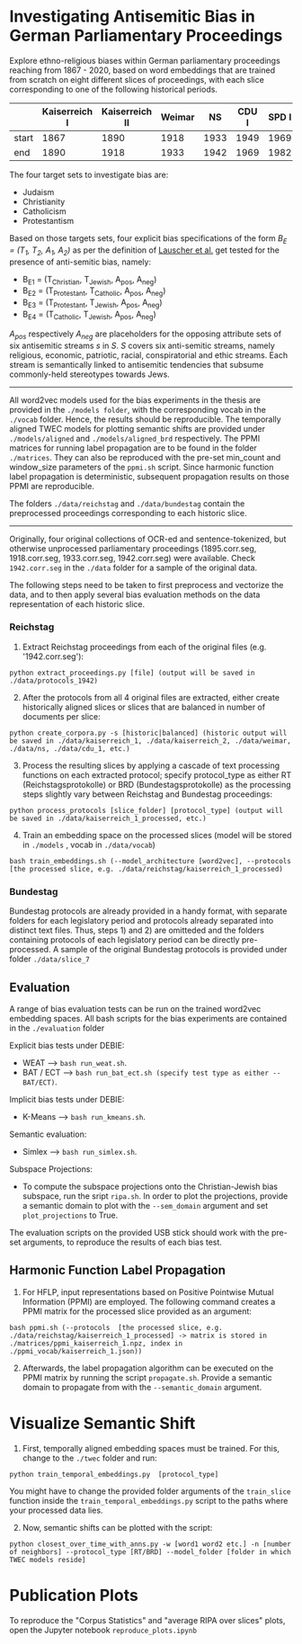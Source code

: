 # Investigating Antisemitic Bias in German Parliamentary Proceedings
Explore ethno-religious biases within German parliamentary proceedings reaching from 1867 - 2020, based on word embeddings that are trained from scratch on eight different slices of proceedings, with each slice corresponding to one of the following historical periods.

|       | Kaiserreich I | Kaiserreich II | Weimar | NS   | CDU I  | SPD I  | CDU II | SPD II | CDU III |
|-------|---------------|----------------|--------|------|--------|--------|--------|--------|---------|
| start | 1867          | 1890           | 1918   | 1933 | 1949   | 1969   | 1982   | 1998   | 2005    |
| end   | 1890          | 1918           | 1933   | 1942 | 1969   | 1982   | 1998   | 2005   | 2020    |

The four target sets to investigate bias are:
* Judaism
* Christianity
* Catholicism
* Protestantism

Based on those targets sets, four explicit bias specifications of the form *B<sub>E</sub> = (T<sub>1</sub>, T<sub>2</sub>, A<sub>1</sub>, A<sub>2</sub>)* as per the definition of [Lauscher et al.](https://arxiv.org/pdf/1909.06092.pdf) get tested for the presence of anti-semitic bias, namely:

* B<sub>E1</sub> = (T<sub>Christian</sub>, T<sub>Jewish</sub>, A<sub>pos</sub>, A<sub>neg</sub>)
* B<sub>E2</sub> = (T<sub>Protestant</sub>, T<sub>Catholic</sub>, A<sub>pos</sub>, A<sub>neg</sub>)
* B<sub>E3</sub> = (T<sub>Protestant</sub>, T<sub>Jewish</sub>, A<sub>pos</sub>, A<sub>neg</sub>)
* B<sub>E4</sub> = (T<sub>Catholic</sub>, T<sub>Jewish</sub>, A<sub>pos</sub>, A<sub>neg</sub>)

*A<sub>pos</sub>* respectively *A<sub>neg</sub>* are placeholders for the opposing attribute sets of six antisemitic streams *s* in *S*. *S* covers six anti-semitic streams, namely religious, economic, patriotic, racial, conspiratorial and ethic streams. Each stream is semantically linked to antisemitic tendencies that subsume commonly-held stereotypes towards Jews.

-----------
All word2vec models used for the bias experiments in the thesis are provided in the ```./models folder```, with the corresponding vocab in the ```./vocab``` folder. Hence, the results should be reproducible. The temporally aligned TWEC models for plotting semantic shifts are provided under ```./models/aligned``` and ```./models/aligned_brd``` respectively. The PPMI matrices for running label propagation are to be found in the folder ```./matrices```. They can also be reproduced with the pre-set min_count and window_size parameters of the ```ppmi.sh``` script. Since harmonic function label propagation is deterministic, subsequent propagation results on those PPMI are reproducible.

The folders ```./data/reichstag``` and ```./data/bundestag``` contain the preprocessed proceedings corresponding to each historic slice.

-----------
Originally, four original collections of OCR-ed and sentence-tokenized, but otherwise unprocessed parliamentary proceedings (1895.corr.seg, 1918.corr.seg, 1933.corr.seg, 1942.corr.seg) were available. Check ```1942.corr.seg``` in the ```./data``` folder for a sample of the original data.

The following steps need to be taken to first preprocess and vectorize the data, and to then apply several bias evaluation methods on the data representation of each historic slice.

### Reichstag
1) Extract Reichstag proceedings from each of the original files (e.g. '1942.corr.seg'):
```
python extract_proceedings.py [file] (output will be saved in ./data/protocols_1942)
```
2) After the protocols from all 4 original files are extracted, either create historically aligned slices or slices that are balanced in number of documents per slice:
```
python create_corpora.py -s [historic|balanced] (historic output will be saved in ./data/kaiserreich_1, ./data/kaiserreich_2, ./data/weimar, ./data/ns, ./data/cdu_1, etc.)
```
3) Process the resulting slices by applying a cascade of text processing functions on each extracted protocol; specify protocol_type as either RT (Reichstagsprotokolle) or BRD (Bundestagsprotokolle) as the processing steps slightly vary between Reichstag and Bundestag proceedings:
```
python process_protocols [slice_folder] [protocol_type] (output will be saved in ./data/kaiserreich_1_processed, etc.)
```
4) Train an embedding space on the processed slices (model will be stored in ```./models``` , vocab in ```./data/vocab```)
```
bash train_embeddings.sh (--model_architecture [word2vec], --protocols [the processed slice, e.g. ./data/reichstag/kaiserreich_1_processed)
```

### Bundestag
Bundestag protocols are already provided in a handy format, with separate folders for each legislatory period and protocols already separated into distinct text files.
Thus, steps 1) and 2) are omitteded and the folders containing protocols of each legislatory period can be directly pre-processed. A sample of the original Bundestag protocols is provided under folder ```./data/slice_7```

## Evaluation
A range of bias evaluation tests can be run on the trained word2vec embedding spaces. All bash scripts for the bias experiments are contained in the ```./evaluation``` folder

Explicit bias tests under DEBIE:

* WEAT --> ```bash run_weat.sh```.
* BAT / ECT --> ```bash run_bat_ect.sh (specify test type as either --BAT/ECT)```.

Implicit bias tests under DEBIE:

* K-Means --> ```bash run_kmeans.sh```.

Semantic evaluation:
* Simlex --> ```bash run_simlex.sh```.

Subspace Projections:
* To compute the subspace projections onto the Christian-Jewish bias subspace, run the sript ```ripa.sh```. In order to plot the projections, provide a semantic domain to plot with the ```--sem_domain``` argument and set ```plot_projections``` to True.

The evaluation scripts on the provided USB stick should work with the pre-set arguments, to reproduce the results of each bias test.

## Harmonic Function Label Propagation

1) For HFLP, input representations based on Positive Pointwise Mutual Information (PPMI) are employed. The following command creates a PPMI matrix for the processed slice provided as an argument:
```
bash ppmi.sh (--protocols  [the processed slice, e.g. ./data/reichstag/kaiserreich_1_processed] -> matrix is stored in ./matrices/ppmi_kaiserreich_1.npz, index in ./ppmi_vocab/kaiserreich_1.json))
```

2) Afterwards, the label propagation algorithm can be executed on the PPMI matrix by running the script ```propagate.sh```. Provide a semantic domain to propagate from with the ```--semantic_domain``` argument.

# Visualize Semantic Shift

1) First, temporally aligned embedding spaces must be trained. For this, change to the ```./twec``` folder and run:

```
python train_temporal_embeddings.py  [protocol_type]
```
You might have to change the provided folder arguments of the ```train_slice``` function inside the ```train_temporal_embeddings.py``` script to the paths where your processed data lies.

2) Now, semantic shifts can be plotted with the script:
```
python closest_over_time_with_anns.py -w [word1 word2 etc.] -n [number of neighbors] --protocol_type [RT/BRD] --model_folder [folder in which TWEC models reside]
```

# Publication Plots

To reproduce the "Corpus Statistics" and "average RIPA over slices" plots, open the Jupyter notebook ```reproduce_plots.ipynb```
